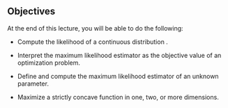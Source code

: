 ## Objectives

At the end of this lecture, you will be able to do the following:

- Compute the likelihood of a continuous distribution .

- Interpret the maximum likelihood estimator as the objective value of an optimization problem.

- Define and compute the maximum likelihood estimator of an unknown parameter.

- Maximize a strictly concave function in one, two, or more dimensions.